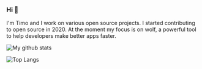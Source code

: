 ### Hi 👋

I'm Timo and I work on various open source projects. I started contributing to open source in 2020. At the moment my focus is on wolf, a powerful tool to help developers make better apps faster.

<!--
**TimoZacherl/timozacherl** is a ✨ _special_ ✨ repository because its `README.md` (this file) appears on your GitHub profile.

Here are some ideas to get you started:

- 🔭 I’m currently working on ...
- 🌱 I’m currently learning ...
- 👯 I’m looking to collaborate on ...
- 🤔 I’m looking for help with ...
- 💬 Ask me about ...
- 📫 How to reach me: ...
- 😄 Pronouns: ...
- ⚡ Fun fact: ...
-->

![My github stats](https://github-readme-stats.vercel.app/api?username=lovetodream&count_private=true&show_icons=true)

![Top Langs](https://github-readme-stats.vercel.app/api/top-langs/?username=lovetodream&layout=compact&langs_count=10)
